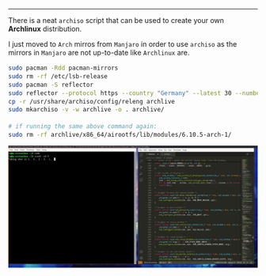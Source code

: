 
---

There is a neat `archiso` script that can be used to create your own **Archlinux** distribution.

I just moved to `Arch` mirros from `Manjaro` in order to use `archiso` as the mirrors in `Manjaro` are not up-to-date like `Archlinux` are.

```bash
sudo pacman -Rdd pacman-mirrors
sudo rm -rf /etc/lsb-release
sudo pacman -S reflector
sudo reflector --protocol https --country "Germany" --latest 30 --number 20 --sort rate --save /etc/pacman.d/mirrorlist
cp -r /usr/share/archiso/config/releng archlive
sudo mkarchiso -v -w archlive -o . archlive/

# if running the same above command again:
sudo rm -rf archlive/x86_64/airootfs/lib/modules/6.10.5-arch-1/
```

![](img/file/archkernel.png)
